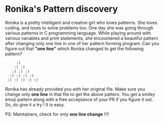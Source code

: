 # Ronika's Pattern discovery
Ronika is a pretty intelligent and creative girl who loves patterns. She loves coding, and loves to solve problems too. One day she was going through various patterns in C programming language. While playing around with various variables and print statements, she encountered a beautiful pattern after changing only one line in one of her pattern forming program. Can you figure out that **"one line"** which Ronika changed to get the following pattern?

```
     :) 
    :) :) 
   :) :) :) 
  :) :) :) :) 
 :) :) :) :) :)
 ``` 

 Ronika has already provided you with her original file. Make sure you change only **one line** in that file to get the above pattern.
 You get a smiley emoji pattern along with a free acceptance of your PR if you figure it out. So, do give it a try ! It is easy.

 PS: Maintainers, check for only **one line change** !!!!
